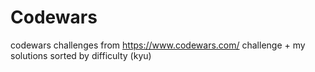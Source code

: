 # Codewars
codewars challenges from https://www.codewars.com/
challenge + my solutions sorted by difficulty (kyu)
